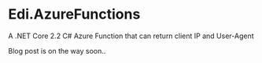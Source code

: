 # Edi.AzureFunctions

A .NET Core 2.2 C# Azure Function that can return client IP and User-Agent

Blog post is on the way soon..
